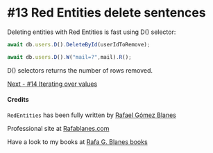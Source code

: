 # #13 Red Entities delete sentences

Deleting entities with Red Entities is fast using D() selector:

```js
await db.users.D().DeleteById(userIdToRemove);

await db.users.D().W("mail=?",mail).R();
```

D() selectors returns the number of rows removed.

[Next - #14 Iterating over values](/docs/14-iterating.md)

#### Credits

`RedEntities` has been fully written by  [Rafael Gómez Blanes](https://github.com/gomezbl)

Professional site at [Rafablanes.com](https://www.rafablanes.com)

Have a look to my books at [Rafa G. Blanes books](https://www.rafablanes.com/mislibros)